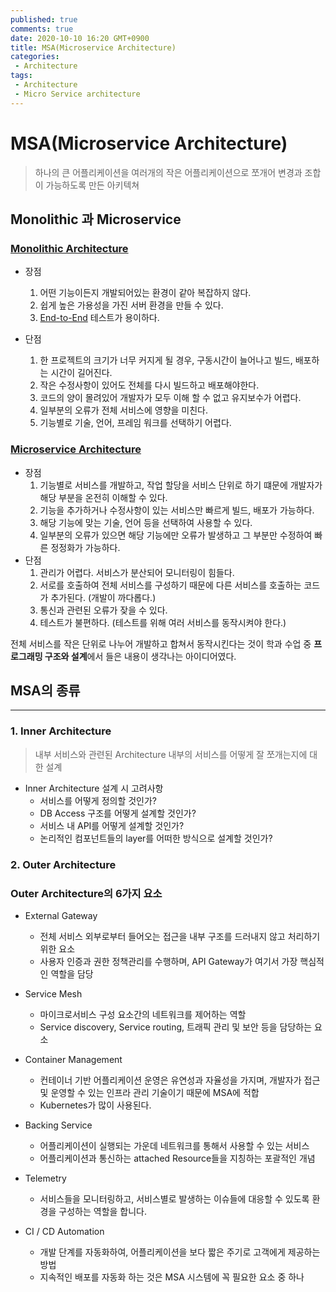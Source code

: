 ```yaml
---
published: true
comments: true
date: 2020-10-10 16:20 GMT+0900
title: MSA(Microservice Architecture)
categories:
 - Architecture
tags: 
 - Architecture
 - Micro Service architecture
---
```


# MSA(Microservice Architecture)

> 하나의 큰 어플리케이션을 여러개의 작은 어플리케이션으로 쪼개어 변경과 조합이 가능하도록 만든 아키텍쳐

## Monolithic 과  Microservice

### [Monolithic Architecture](https://ahea.wordpress.com/2018/04/26/msa-1-monolithic-architecture-%EB%9E%80/)

- 장점
    1. 어떤 기능이든지 개발되어있는 환경이 같아 복잡하지 않다.
    2. 쉽게 높은 가용성을 가진 서버 환경을 만들 수 있다.
    3. [End-to-End](https://medium.com/hbsmith/e2e-test-%EC%95%8C%EC%95%84%EB%B3%B4%EA%B8%B0-3c524862469d) 테스트가 용이하다.

- 단점
    1. 한 프로젝트의 크기가 너무 커지게 될 경우, 구동시간이 늘어나고 
    빌드, 배포하는 시간이 길어진다.
    2. 작은 수정사항이 있어도 전체를 다시 빌드하고 배포해야한다.
    3. 코드의 양이 몰려있어 개발자가 모두 이해 할 수 없고 유지보수가 어렵다.
    4. 일부분의 오류가 전체 서비스에 영향을 미친다.
    5. 기능별로 기술, 언어, 프레임 워크를 선택하기 어렵다.

### [Microservice Architecture](https://ko.wikipedia.org/wiki/%EB%A7%88%EC%9D%B4%ED%81%AC%EB%A1%9C%EC%84%9C%EB%B9%84%EC%8A%A4)

- 장점
    1. 기능별로 서비스를 개발하고, 작업 할당을 서비스 단위로 하기 떄문에 개발자가 해당 부분을 온전히 이해할 수 있다.
    2. 기능을 추가하거나 수정사항이 있는 서비스만 빠르게 빌드,
    배포가 가능하다.
    3. 해당 기능에 맞는 기술, 언어 등을 선택하여 사용할 수 있다.
    4. 일부분의 오류가 있으면 해당 기능에만 오류가 발생하고
    그 부분만 수정하여 빠른 정정화가 가능하다.
- 단점
    1. 관리가 어렵다. 서비스가 분산되어 모니터링이 힘들다.
    2. 서로를 호출하여 전체 서비스를 구성하기 때문에 다른 서비스를 호출하는 코드가 추가된다. (개발이 까다롭다.)
    3. 통신과 관련된 오류가 잦을 수 있다.
    4. 테스트가 불편하다. 
    (테스트를 위해 여러 서비스를 동작시켜야 한다.)

전체 서비스를 작은 단위로 나누어 개발하고 합쳐서 동작시킨다는 것이 
학과 수업 중 **프로그래밍 구조와 설계**에서 들은 내용이 생각나는 아이디어였다.

## MSA의 종류

---

### 1. Inner Architecture

> 내부 서비스와 관련된 Architecture
내부의 서비스를 어떻게 잘 쪼개는지에 대한 설계

- Inner Architecture 설계 시 고려사항
    - 서비스를 어떻게 정의할 것인가?
    - DB Access 구조를 어떻게 설계할 것인가?
    - 서비스 내 API를 어떻게 설계할 것인가?
    - 논리적인 컴포넌트들의 layer를 어떠한 방식으로 설계할 것인가?

### 2. Outer Architecture

### Outer Architecture의 6가지 요소

- External Gateway
    - 전체 서비스 외부로부터 들어오는 접근을 내부 구조를 드러내지 않고 처리하기 위한 요소
    - 사용자 인증과 권한 정책관리를 수행하며, API Gateway가 여기서 가장 핵심적인 역할을 담당
- Service Mesh
    - 마이크로서비스 구성 요소간의 네트워크를 제어하는 역할
    - Service discovery, Service routing, 트래픽 관리 및 보안 등을 담당하는 요소

- Container Management
    - 컨테이너 기반 어플리케이션 운영은 유연성과 자율성을 가지며, 개발자가 접근 및 운영할 수 있는 인프라 관리 기술이기 때문에 MSA에 적합
    - Kubernetes가 많이 사용된다.
- Backing Service
    - 어플리케이션이 실행되는 가운데 네트워크를 통해서 사용할 수 있는 서비스
    - 어플리케이션과 통신하는 attached Resource들을 지칭하는 포괄적인 개념
- Telemetry
    - 서비스들을 모니터링하고, 서비스별로 발생하는 이슈들에 대응할 수 있도록 환경을 구성하는 역할을 합니다.
- CI / CD Automation
    - 개발 단계를 자동화하여, 어플리케이션을 보다 짧은 주기로 
    고객에게 제공하는 방법
    - 지속적인 배포를 자동화 하는 것은 MSA 시스템에 꼭 필요한
    요소 중 하나
